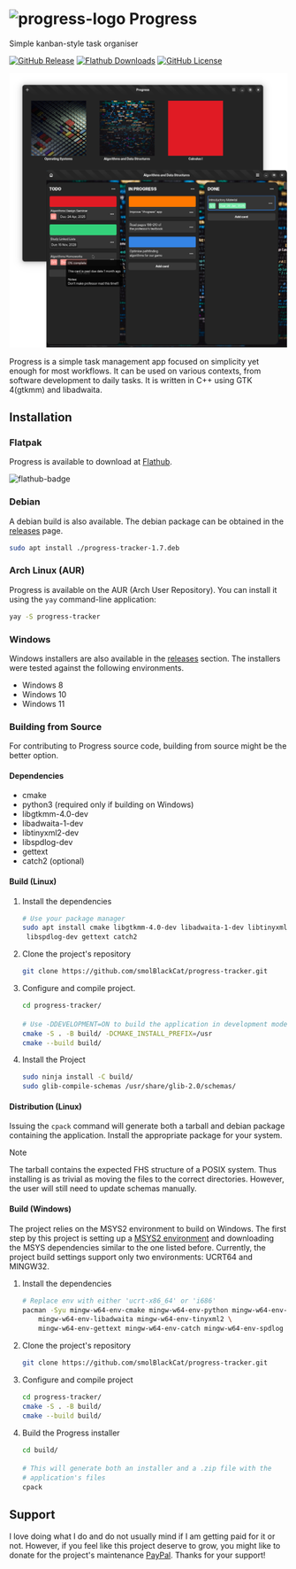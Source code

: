 # ![progress-logo] Progress

Simple kanban-style task organiser

[![GitHub Release][github-release-badge]][github-release]
[![Flathub Downloads][flatpak-release-badge]][progress-flathub]
[![GitHub License][github-licence]](LICENSE)

![App Windows](pictures/progress-app-presentation.png)

Progress is a simple task management app focused on simplicity yet enough for
most workflows. It can be used on various contexts, from software development
to daily tasks. It is written in C++ using GTK 4(gtkmm) and libadwaita.

## Installation

### Flatpak

Progress is available to download at [Flathub][progress-flathub].

![flathub-badge][flathub-badge]

### Debian

A debian build is also available. The debian package can be obtained in the
[releases][github-release] page.

```sh
sudo apt install ./progress-tracker-1.7.deb
```

### Arch Linux (AUR)

Progress is available on the AUR (Arch User Repository). You can install it
using the `yay` command-line application:

```sh
yay -S progress-tracker
```

### Windows

Windows installers are also available in the [releases][github-release] section.
The installers were tested against the following environments.

- Windows 8
- Windows 10
- Windows 11

### Building from Source

For contributing to Progress source code, building from source might be the
better option.

#### Dependencies

- cmake
- python3 (required only if building on Windows)
- libgtkmm-4.0-dev
- libadwaita-1-dev
- libtinyxml2-dev
- libspdlog-dev
- gettext
- catch2 (optional)

#### Build (Linux)

1. Install the dependencies

   ```sh
   # Use your package manager
   sudo apt install cmake libgtkmm-4.0-dev libadwaita-1-dev libtinyxml2-dev \
    libspdlog-dev gettext catch2
   ```

2. Clone the project's repository

   ```sh
   git clone https://github.com/smolBlackCat/progress-tracker.git
   ```

3. Configure and compile project.

   ```sh
   cd progress-tracker/

   # Use -DDEVELOPMENT=ON to build the application in development mode
   cmake -S . -B build/ -DCMAKE_INSTALL_PREFIX=/usr
   cmake --build build/
   ```

4. Install the Project

   ```sh
   sudo ninja install -C build/
   sudo glib-compile-schemas /usr/share/glib-2.0/schemas/
   ```

#### Distribution (Linux)

Issuing the `cpack` command will generate both a tarball and debian package
containing the application. Install the appropriate package for your system.

> [!NOTE]
> The tarball contains the expected FHS structure of a POSIX system. Thus installing is as trivial as moving the files to the correct directories. However, the user will still need to update schemas manually.

#### Build (Windows)

The project relies on the MSYS2 environment to build on Windows. The first step
by this project is setting up a [MSYS2 environment](https://www.msys2.org/) and
downloading the MSYS dependencies similar to the one listed before. Currently,
the project build settings support only two environments: UCRT64 and MINGW32.

1. Install the dependencies

   ```sh
   # Replace env with either 'ucrt-x86_64' or 'i686'
   pacman -Syu mingw-w64-env-cmake mingw-w64-env-python mingw-w64-env-gtkmm4 \
       mingw-w64-env-libadwaita mingw-w64-env-tinyxml2 \
       mingw-w64-env-gettext mingw-w64-env-catch mingw-w64-env-spdlog mingw-w64-env-nsis git
   ```

2. Clone the project's repository

   ```sh
   git clone https://github.com/smolBlackCat/progress-tracker.git
   ```

3. Configure and compile project

   ```sh
   cd progress-tracker/
   cmake -S . -B build/
   cmake --build build/
   ```

4. Build the Progress installer

   ```sh
   cd build/

   # This will generate both an installer and a .zip file with the
   # application's files
   cpack
   ```

## Support

I love doing what I do and do not usually mind if I am getting paid for it or
not. However, if you feel like this project deserve to grow, you might like to
donate for the project's maintenance [PayPal][paypal-link]. Thanks for your support!

[paypal-link]: https://www.paypal.com/donate/?hosted_button_id=9E5ELM2GFRU7U
[progress-logo]: data/io.github.smolblackcat.Progress.svg
[progress-flathub]: https://flathub.org/apps/io.github.smolblackcat.Progress
[github-release]: https://github.com/smolBlackCat/progress-tracker/releases
[flathub-badge]: https://flathub.org/assets/badges/flathub-badge-i-en.png
[github-release-badge]: https://img.shields.io/github/v/release/smolBlackCat/progress-tracker?logo=github
[flatpak-release-badge]: https://img.shields.io/flathub/downloads/io.github.smolblackcat.Progress?logo=flathub
[github-licence]: https://img.shields.io/github/license/smolBlackCat/progress-tracker
[build-status]: https://img.shields.io/github/actions/workflow/status/smolBlackCat/progress-tracker/progress-ci.yml

